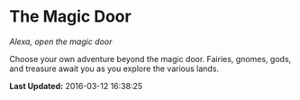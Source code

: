 # The Magic Door
*Alexa, open the magic door*

Choose your own adventure beyond the magic door. Fairies, gnomes, gods, and treasure await you as you explore the various lands.

**Last Updated:** 2016-03-12 16:38:25